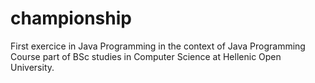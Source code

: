 # championship
First exercice in Java Programming in the context of Java Programming Course part of BSc studies in Computer Science at Hellenic Open University.
